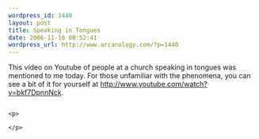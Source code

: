 ```yaml
--- 
wordpress_id: 1440
layout: post
title: Speaking in Tongues
date: 2006-11-10 00:52:41
wordpress_url: http://www.arcanology.com/?p=1440
---
```

<p>
                                                                                                                                                                                                                                                                                                                                                                                                                                                                                                                                                                                                                                                                                                                                                                                                                                This video on Youtube of people at a church speaking in tongues was mentioned to me today. For those unfamiliar with the phenomena, you can see a bit of it for yourself at <a href="http://www.youtube.com/watch?v=bkf7DpnnNck">http://www.youtube.com/watch?v=bkf7DpnnNck</a>.
                                                                                                                                                                                                                                                                                                                                                                                                                                                                                                                                                                                                                                                                                                                                                                                                                              </p>
                                                                                                                                                                                                                                                                                                                                                                                                                                                                                                                                                                                                                                                                                                                                                                                                                              
                                                                                                                                                                                                                                                                                                                                                                                                                                                                                                                                                                                                                                                                                                                                                                                                                              <p>
                                                                                                                                                                                                                                                                                                                                                                                                                                                                                                                                                                                                                                                                                                                                                                                                                              </p>